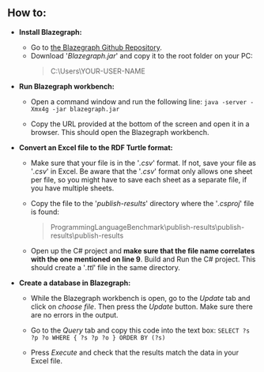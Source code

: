 ## How to:

 - **Install Blazegraph:**
	 - Go to [the Blazegraph Github Repository](https://github.com/blazegraph/database/releases/tag/BLAZEGRAPH_2_1_6_RC).
	 - Download '*Blazegraph.jar*' and copy it to the root folder on your PC:
		> C:\Users\YOUR-USER-NAME

- **Run Blazegraph workbench:**
	- Open a command window and run the following line:
	`java -server -Xmx4g -jar blazegraph.jar`
	
	- Copy the URL provided at the bottom of the screen and open it in a browser. This 			should open the Blazegraph workbench.

- **Convert an Excel file to the RDF Turtle format:**
	- Make sure that your file is in the '*.csv*' format. If not, save your file as '*.csv*' in Excel. Be aware that the '*.csv*' format only allows one sheet per file, so you might have to save each sheet as a separate file, if you have multiple sheets.

	- Copy the file to the '*publish-results*' directory where the '*.csproj*' file is found:
		> ProgrammingLanguageBenchmark\publish-results\publish-results\publish-results

	- Open up the C# project and **make sure that the file name correlates with the one mentioned on line 9**. Build and Run the C# project. This should create a '*.ttl*' file in the same directory.

- **Create a database in Blazegraph:**
	- While the Blazegraph workbench is open, go to the *Update* tab and click on *choose file*. Then press the *Update* button. Make sure there are no errors in the output.
	
	- Go to the *Query* tab and copy this code into the text box:
	 `SELECT ?s ?p ?o
	 WHERE {
	 ?s ?p ?o
	 }
	 ORDER BY (?s)`
	 - Press *Execute* and check that the results match the data in your Excel file.
